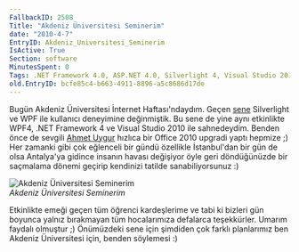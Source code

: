 ```yaml
---
FallbackID: 2508
Title: "Akdeniz Üniversitesi Seminerim"
date: "2010-4-7"
EntryID: Akdeniz_Universitesi_Seminerim
IsActive: True
Section: software
MinutesSpent: 0
Tags: .NET Framework 4.0, ASP.NET 4.0, Silverlight 4, Visual Studio 2010, WPF, ASP.NET
old.EntryID: bcfe85c4-b663-4911-8896-a5c8686d17de
---
```

Bugün Akdeniz Üniversitesi İnternet Haftası'ndaydım. Geçen
[sene](http://daron.yondem.com/tr/post/646cc301-2972-4bfd-9e39-b00cd67be81b)
Silverlight ve WPF ile kullanıcı deneyimine değinmiştik. Bu sene de yine
aynı etkinlikte WPF4, .NET Framework 4 ve Visual Studio 2010 ile
sahnedeydim. Benden önce de sevgili [Ahmet
Uygur](http://ahmet-u.spaces.live.com/) hızlıca bir Office 2010 upgradi
yaptı hepmize ;) Her zamanki gibi çok eğlenceli bir gündü özellikle
İstanbul'dan bir gün de olsa Antalya'ya gidince insanın havası değişiyor
öyle geri döndüğünüzde bir saçmalama dönemi geçirip kendinizi tatilde
sanabiliyorsunuz :)

![Akdeniz Üniversitesi
Seminerim](media/Akdeniz_Universitesi_Seminerim/06042010_3.jpg)\
*Akdeniz Üniversitesi Seminerim*

Etkinlikte emeği geçen tüm öğrenci kardeşlerime ve tabi ki bizleri gün
boyunca yalnız bırakmayan tüm hocalarımıza defalarca teşekkürler. Umarım
faydalı olmuştur ;) Önümüzdeki sene için şimdiden çok farklı planlarımız
ben Akdeniz Üniversitesi için, benden söylemesi :)



